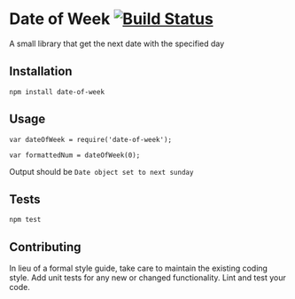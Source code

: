 Date of Week
[![Build Status](https://travis-ci.org/andham97/date-of-week.svg?branch=master)](https://travis-ci.org/andham97/date-of-week)
=========

A small library that get the next date with the specified day

## Installation

  `npm install date-of-week`

## Usage

    var dateOfWeek = require('date-of-week');

    var formattedNum = dateOfWeek(0);


  Output should be `Date object set to next sunday`


## Tests

  `npm test`

## Contributing

In lieu of a formal style guide, take care to maintain the existing coding style. Add unit tests for any new or changed functionality. Lint and test your code.